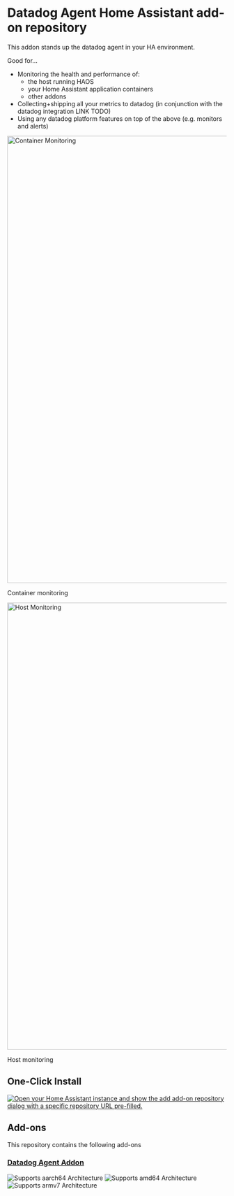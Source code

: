 # Datadog Agent Home Assistant add-on repository

This addon stands up the datadog agent in your HA environment.

Good for...

* Monitoring the health and performance of:
  * the host running HAOS
  * your Home Assistant application containers
  * other addons
* Collecting+shipping all your metrics to datadog (in conjunction with the datadog integration LINK TODO)
* Using any datadog platform features on top of the above (e.g. monitors and alerts)


<img width="1024" alt="Container Monitoring" src="https://github.com/user-attachments/assets/d80330f6-d01f-4a67-8366-4519afc9e1e6" />

Container monitoring

<img width="1024" alt="Host Monitoring" src="https://github.com/user-attachments/assets/c11365e4-5137-438b-860a-158b7c6cf114" />

Host monitoring



## One-Click Install

[![Open your Home Assistant instance and show the add add-on repository dialog with a specific repository URL pre-filled.](https://my.home-assistant.io/badges/supervisor_add_addon_repository.svg)](https://my.home-assistant.io/redirect/supervisor_add_addon_repository/?repository_url=https%3A%2F%2Fgithub.com%2Frapdev-io%2Faddon-datadog-agent)

## Add-ons

This repository contains the following add-ons

### [Datadog Agent Addon](./datadog-agent)

![Supports aarch64 Architecture][aarch64-shield]
![Supports amd64 Architecture][amd64-shield]
![Supports armv7 Architecture][armv7-shield]


[aarch64-shield]: https://img.shields.io/badge/aarch64-yes-green.svg
[amd64-shield]: https://img.shields.io/badge/amd64-yes-green.svg
[armv7-shield]: https://img.shields.io/badge/armv7-yes-green.svg
